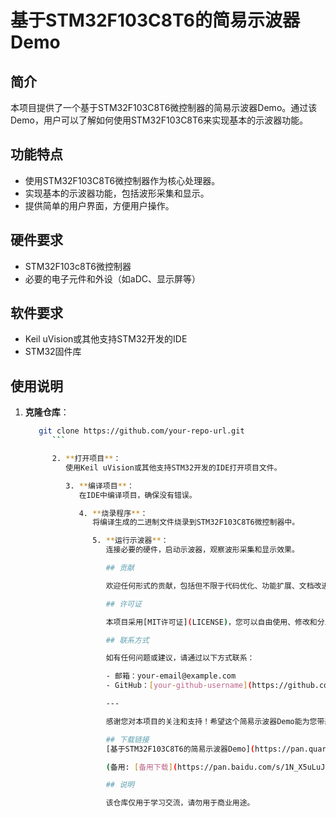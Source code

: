 # 基于STM32F103C8T6的简易示波器Demo

## 简介

本项目提供了一个基于STM32F103C8T6微控制器的简易示波器Demo。通过该Demo，用户可以了解如何使用STM32F103C8T6来实现基本的示波器功能。

## 功能特点

- 使用STM32F103C8T6微控制器作为核心处理器。
- 实现基本的示波器功能，包括波形采集和显示。
- 提供简单的用户界面，方便用户操作。

## 硬件要求

- STM32F103c8T6微控制器
- 必要的电子元件和外设（如aDC、显示屏等）

## 软件要求

- Keil uVision或其他支持STM32开发的IDE
- STM32固件库

## 使用说明

1. **克隆仓库**：
   ```bash
      git clone https://github.com/your-repo-url.git
         ```

         2. **打开项目**：
            使用Keil uVision或其他支持STM32开发的IDE打开项目文件。

            3. **编译项目**：
               在IDE中编译项目，确保没有错误。

               4. **烧录程序**：
                  将编译生成的二进制文件烧录到STM32F103C8T6微控制器中。

                  5. **运行示波器**：
                     连接必要的硬件，启动示波器，观察波形采集和显示效果。

                     ## 贡献

                     欢迎任何形式的贡献，包括但不限于代码优化、功能扩展、文档改进等。请通过提交Issue或Pull Request来参与贡献。

                     ## 许可证

                     本项目采用[MIT许可证](LICENSE)，您可以自由使用、修改和分发本项目的代码。

                     ## 联系方式

                     如有任何问题或建议，请通过以下方式联系：

                     - 邮箱：your-email@example.com
                     - GitHub：[your-github-username](https://github.com/your-github-username)

                     ---

                     感谢您对本项目的关注和支持！希望这个简易示波器Demo能为您带来帮助。

                     ## 下载链接
                     [基于STM32F103C8T6的简易示波器Demo](https://pan.quark.cn/s/9fa21e47c448) 

                     (备用: [备用下载](https://pan.baidu.com/s/1N_X5uLuJ6nO4piRDG2UFWQ?pwd=1234))

                     ## 说明

                     该仓库仅用于学习交流，请勿用于商业用途。
